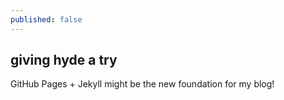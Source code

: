 ```yaml
---
published: false
---
```


## giving hyde a try

GitHub Pages + Jekyll might be the new foundation for my blog!
